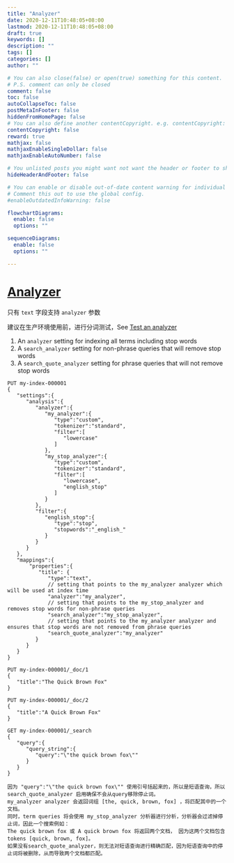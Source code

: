 ```yaml
---
title: "Analyzer"
date: 2020-12-11T10:48:05+08:00
lastmod: 2020-12-11T10:48:05+08:00
draft: true
keywords: []
description: ""
tags: []
categories: []
author: ""

# You can also close(false) or open(true) something for this content.
# P.S. comment can only be closed
comment: false
toc: false
autoCollapseToc: false
postMetaInFooter: false
hiddenFromHomePage: false
# You can also define another contentCopyright. e.g. contentCopyright: "This is another copyright."
contentCopyright: false
reward: true
mathjax: false
mathjaxEnableSingleDollar: false
mathjaxEnableAutoNumber: false

# You unlisted posts you might want not want the header or footer to show
hideHeaderAndFooter: false

# You can enable or disable out-of-date content warning for individual post.
# Comment this out to use the global config.
#enableOutdatedInfoWarning: false

flowchartDiagrams:
  enable: false
  options: ""

sequenceDiagrams: 
  enable: false
  options: ""

---
```


<!--more-->

# [Analyzer](https://www.elastic.co/guide/en/elasticsearch/reference/current/analyzer.html)

只有 `text` 字段支持 `analyzer` 参数

建议在生产环境使用前，进行分词测试，See [Test an analyzer](https://www.elastic.co/guide/en/elasticsearch/reference/current/test-analyzer.html)

1. An `analyzer` setting for indexing all terms including stop words
2. A `search_analyzer` setting for non-phrase queries that will remove stop words
3. A `search_quote_analyzer` setting for phrase queries that will not remove stop words

```
PUT my-index-000001
{
   "settings":{
      "analysis":{
         "analyzer":{
            "my_analyzer":{ 
               "type":"custom",
               "tokenizer":"standard",
               "filter":[
                  "lowercase"
               ]
            },
            "my_stop_analyzer":{ 
               "type":"custom",
               "tokenizer":"standard",
               "filter":[
                  "lowercase",
                  "english_stop"
               ]
            }
         },
         "filter":{
            "english_stop":{
               "type":"stop",
               "stopwords":"_english_"
            }
         }
      }
   },
   "mappings":{
       "properties":{
          "title": {
             "type":"text",
             // setting that points to the my_analyzer analyzer which will be used at index time
             "analyzer":"my_analyzer", 
             // setting that points to the my_stop_analyzer and removes stop words for non-phrase queries
             "search_analyzer":"my_stop_analyzer", 
             // setting that points to the my_analyzer analyzer and ensures that stop words are not removed from phrase queries
             "search_quote_analyzer":"my_analyzer" 
         }
      }
   }
}

PUT my-index-000001/_doc/1
{
   "title":"The Quick Brown Fox"
}

PUT my-index-000001/_doc/2
{
   "title":"A Quick Brown Fox"
}

GET my-index-000001/_search
{
   "query":{
      "query_string":{
         "query":"\"the quick brown fox\"" 
      }
   }
}

因为 "query":"\"the quick brown fox\"" 使用引号括起来的，所以是短语查询，所以 search_quote_analyzer 启用确保不会从query移除停止词。
my_analyzer analyzer 会返回词组 [the, quick, brown, fox] ，将匹配其中的一个文档。
同时，term queries 将会使用 my_stop_analyzer 分析器进行分析，分析器会过滤掉停止词，因此一个搜索例如：
The quick brown fox 或 A quick brown fox 将返回两个文档， 因为这两个文档包含 tokens [quick, brown, fox]。 
如果没有search_quote_analyzer，则无法对短语查询进行精确匹配，因为短语查询中的停止词将被删除，从而导致两个文档都匹配。
```



